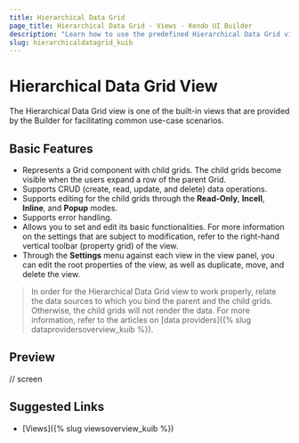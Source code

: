 ```yaml
---
title: Hierarchical Data Grid
page_title: Hierarchical Data Grid - Views - Kendo UI Builder
description: "Learn how to use the predefined Hierarchical Data Grid view which is provided by the Kendo UI Builder tool for creating and managing Angular and AngularJS-based web applications."
slug: hierarchicaldatagrid_kuib
---
```


# Hierarchical Data Grid View

The Hierarchical Data Grid view is one of the built-in views that are provided by the Builder for facilitating common use-case scenarios.  

## Basic Features

* Represents a Grid component with child grids. The child grids become visible when the users expand a row of the parent Grid.
* Supports CRUD (create, read, update, and delete) data operations.
* Supports editing for the child grids through the **Read-Only**, **Incell**, **Inline**, and **Popup** modes.
* Supports error handling.
* Allows you to set and edit its basic functionalities. For more information on the settings that are subject to modification, refer to the right-hand vertical toolbar (property grid) of the view.
* Through the **Settings** menu against each view in the view panel, you can edit the root properties of the view, as well as duplicate, move, and delete the view.

> In order for the Hierarchical Data Grid view to work properly, relate the data sources to which you bind the parent and the child grids. Otherwise, the child grids will not render the data. For more information, refer to the articles on [data providers]({% slug dataprovidersoverview_kuib %}).

## Preview

// screen

## Suggested Links

* [Views]({% slug viewsoverview_kuib %})

